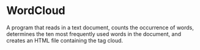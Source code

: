 # WordCloud

A program that reads in a text document, counts the occurrence of words, determines the ten most frequently used words in the document, and creates an HTML file containing the tag cloud.
